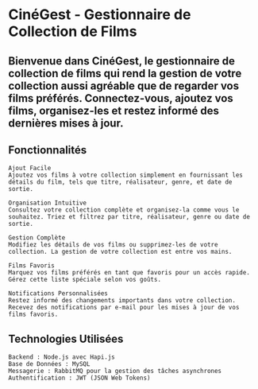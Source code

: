 # CinéGest - Gestionnaire de Collection de Films

## Bienvenue dans CinéGest, le gestionnaire de collection de films qui rend la gestion de votre collection aussi agréable que de regarder vos films préférés. Connectez-vous, ajoutez vos films, organisez-les et restez informé des dernières mises à jour.
## Fonctionnalités

    Ajout Facile
    Ajoutez vos films à votre collection simplement en fournissant les détails du film, tels que titre, réalisateur, genre, et date de sortie.

    Organisation Intuitive
    Consultez votre collection complète et organisez-la comme vous le souhaitez. Triez et filtrez par titre, réalisateur, genre ou date de sortie.

    Gestion Complète
    Modifiez les détails de vos films ou supprimez-les de votre collection. La gestion de votre collection est entre vos mains.

    Films Favoris
    Marquez vos films préférés en tant que favoris pour un accès rapide. Gérez cette liste spéciale selon vos goûts.

    Notifications Personnalisées
    Restez informé des changements importants dans votre collection. Recevez des notifications par e-mail pour les mises à jour de vos films favoris.

 ## Technologies Utilisées

    Backend : Node.js avec Hapi.js
    Base de Données : MySQL
    Messagerie : RabbitMQ pour la gestion des tâches asynchrones
    Authentification : JWT (JSON Web Tokens)
